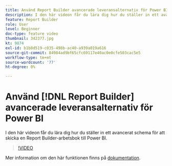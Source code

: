 ```yaml
---
title: Använd Report Builder avancerade leveransalternativ för Power BI
description: I den här videon får du lära dig hur du ställer in ett avancerat schema för att skicka en Report Builder-arbetsbok till Power BI.
feature: Report Builder
role: User
level: Beginner
doc-type: feature video
thumbnail: 342377.jpg
kt: 9874
exl-id: b1b8d519-c035-498b-ac40-a939a019a616
source-git-commit: 84984ad9bf65cfc69117e40ac0e0cfe503cac5e5
workflow-type: tm+mt
source-wordcount: '77'
ht-degree: 0%

---
```


# Använd [!DNL Report Builder] avancerade leveransalternativ för Power BI

I den här videon får du lära dig hur du ställer in ett avancerat schema för att skicka en Report Builder-arbetsbok till Power BI.

>[!VIDEO](https://video.tv.adobe.com/v/342377/?quality=12&learn=on)

Mer information om den här funktionen finns på [dokumentation](https://experienceleague.adobe.com/docs/analytics/analyze/report-builder/publish-powerbi/power-bi.html?lang=en).
